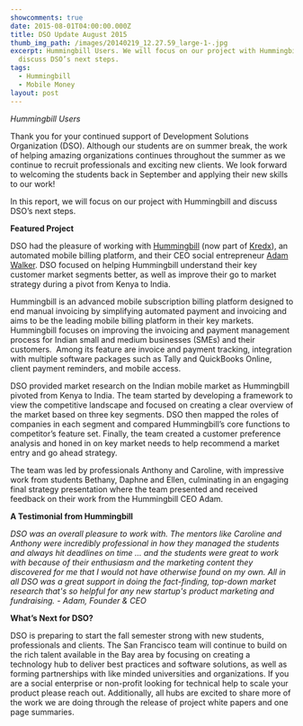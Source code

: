 ```yaml
---
showcomments: true
date: 2015-08-01T04:00:00.000Z
title: DSO Update August 2015
thumb_img_path: /images/20140219_12.27.59_large-1-.jpg
excerpt: Hummingbill Users. We will focus on our project with Hummingbill and
  discuss DSO’s next steps.
tags:
  - Hummingbill
  - Mobile Money
layout: post
---
```

*Hummingbill Users*

Thank you for your continued support of Development Solutions Organization (DSO). Although our students are on summer break, the work of helping amazing organizations continues throughout the summer as we continue to recruit professionals and exciting new clients. We look forward to welcoming the students back in September and applying their new skills to our work!

In this report, we will focus on our project with Hummingbill and discuss DSO’s next steps.

**Featured Project**

DSO had the pleasure of working with [Hummingbill](http://hummingbill.com/) (now part of [Kredx](https://www.kredx.com/)), an automated mobile billing platform, and their CEO social entrepreneur [Adam Walker](https://in.linkedin.com/pub/adam-walker/22/b1a/640). DSO focused on helping Hummingbill understand their key customer market segments better, as well as improve their go to market strategy during a pivot from Kenya to India.

Hummingbill is an advanced mobile subscription billing platform designed to end manual invoicing by simplifying automated payment and invoicing and aims to be the leading mobile billing platform in their key markets. Hummingbill focuses on improving the invoicing and payment management process for Indian small and medium businesses (SMEs) and their customers.  Among its feature are invoice and payment tracking, integration with multiple software packages such as Tally and QuickBooks Online, client payment reminders, and mobile access.

DSO provided market research on the Indian mobile market as Hummingbill pivoted from Kenya to India. The team started by developing a framework to view the competitive landscape and focused on creating a clear overview of the market based on three key segments. DSO then mapped the roles of companies in each segment and compared Hummingbill’s core functions to competitor’s feature set. Finally, the team created a customer preference analysis and honed in on key market needs to help recommend a market entry and go ahead strategy.

The team was led by professionals Anthony and Caroline, with impressive work from students Bethany, Daphne and Ellen, culminating in an engaging final strategy presentation where the team presented and received feedback on their work from the Hummingbill CEO Adam.

**A Testimonial from Hummingbill**

*DSO was an overall pleasure to work with. The mentors like Caroline and Anthony were incredibly professional in how they managed the students and always hit deadlines on time ... and the students were great to work with because of their enthusiasm and the marketing content they discovered for me that I would not have otherwise found on my own. All in all DSO was a great support in doing the fact-finding, top-down market research that's so helpful for any new startup's product marketing and fundraising. - Adam, Founder & CEO*

**What’s Next for DSO?**

DSO is preparing to start the fall semester strong with new students, professionals and clients. The San Francisco team will continue to build on the rich talent available in the Bay area by focusing on creating a technology hub to deliver best practices and software solutions, as well as forming partnerships with like minded universities and organizations. If you are a social enterprise or non-profit looking for technical help to scale your product please reach out. Additionally, all hubs are excited to share more of the work we are doing through the release of project white papers and one page summaries.